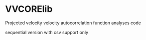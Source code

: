 # VVCORElib
Projected velocity velocity autocorrelation function analyses code

sequential version with csv support only
